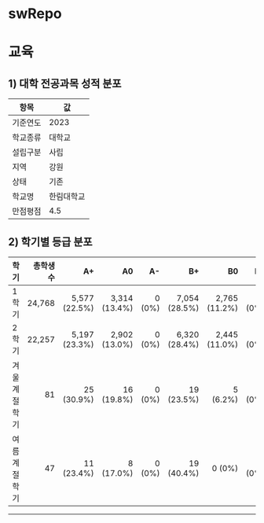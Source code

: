 # swRepo

# 교육
## 1) 대학 전공과목 성적 분포

| 항목 | 값 |
|---|---|
| 기준연도 | 2023 |
| 학교종류 | 대학교 |
| 설립구분 | 사립 |
| 지역 | 강원 |
| 상태 | 기존 |
| 학교명 | 한림대학교 |
| 만점평점 | 4.5 |

## 2) 학기별 등급 분포
| 학기 | 총학생수 | A+ | A0 | A- | B+ | B0 | B- | C+ | C0 | C- | D+ | D0 | D- | F |
|---|---:|---:|---:|---:|---:|---:|---:|---:|---:|---:|---:|---:|---:|---:|
| 1학기 | 24,768 | 5,577 (22.5%) | 3,314 (13.4%) | 0 (0%) | 7,054 (28.5%) | 2,765 (11.2%) | 0 (0%) | 3,786 (15.3%) | 1,273 (5.1%) | 0 (0%) | 353 (1.4%) | 198 (0.8%) | 0 (0%) | 448 (1.8%) |
| 2학기 | 22,257 | 5,197 (23.3%) | 2,902 (13.0%) | 0 (0%) | 6,320 (28.4%) | 2,445 (11.0%) | 0 (0%) | 3,350 (15.1%) | 1,164 (5.2%) | 0 (0%) | 314 (1.4%) | 195 (0.9%) | 0 (0%) | 370 (1.7%) |
| 겨울계절학기 | 81 | 25 (30.9%) | 16 (19.8%) | 0 (0%) | 19 (23.5%) | 5 (6.2%) | 0 (0%) | 11 (13.6%) | 5 (6.2%) | 0 (0%) | 0 (0%) | 0 (0%) | 0 (0%) | 0 (0%) |
| 여름계절학기 | 47 | 11 (23.4%) | 8 (17.0%) | 0 (0%) | 19 (40.4%) | 0 (0%) | 0 (0%) | 5 (10.6%) | 3 (6.4%) | 0 (0%) | 0 (0%) | 0 (0%) | 0 (0%) | 1 (2.1%) |
---
